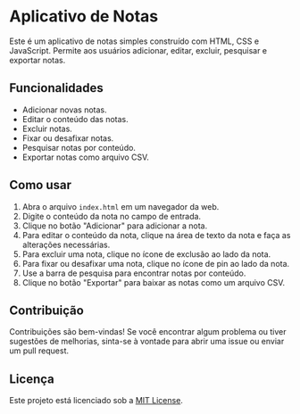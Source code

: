 # Aplicativo de Notas

Este é um aplicativo de notas simples construído com HTML, CSS e JavaScript. Permite aos usuários adicionar, editar, excluir, pesquisar e exportar notas.

## Funcionalidades

- Adicionar novas notas.
- Editar o conteúdo das notas.
- Excluir notas.
- Fixar ou desafixar notas.
- Pesquisar notas por conteúdo.
- Exportar notas como arquivo CSV.

## Como usar

1. Abra o arquivo `index.html` em um navegador da web.
2. Digite o conteúdo da nota no campo de entrada.
3. Clique no botão "Adicionar" para adicionar a nota.
4. Para editar o conteúdo da nota, clique na área de texto da nota e faça as alterações necessárias.
5. Para excluir uma nota, clique no ícone de exclusão ao lado da nota.
6. Para fixar ou desafixar uma nota, clique no ícone de pin ao lado da nota.
7. Use a barra de pesquisa para encontrar notas por conteúdo.
8. Clique no botão "Exportar" para baixar as notas como um arquivo CSV.

## Contribuição

Contribuições são bem-vindas! Se você encontrar algum problema ou tiver sugestões de melhorias, sinta-se à vontade para abrir uma issue ou enviar um pull request.

## Licença

Este projeto está licenciado sob a [MIT License](LICENSE).
